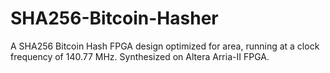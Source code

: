 # SHA256-Bitcoin-Hasher

A SHA256 Bitcoin Hash FPGA design optimized for area, running at a clock frequency of 140.77 MHz. Synthesized on Altera Arria-II FPGA.
